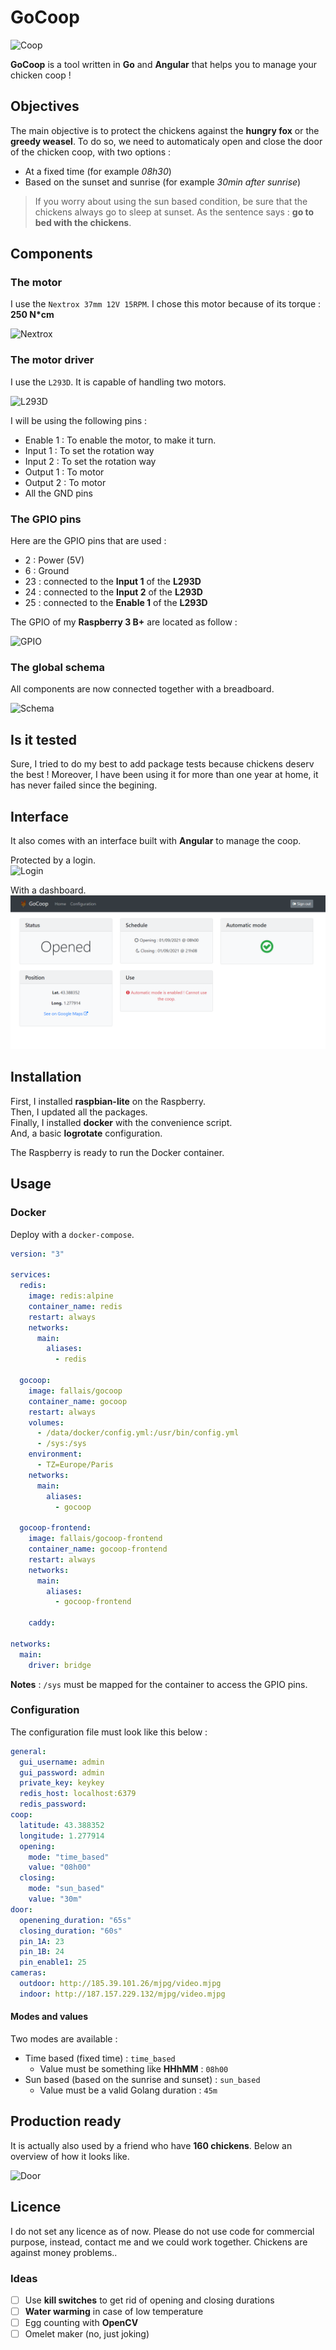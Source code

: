 # GoCoop

![Coop](https://github.com/fallais/gocoop/blob/master/assets/coop.png)

**GoCoop** is a tool written in **Go** and **Angular** that helps you to manage your chicken coop !

## Objectives

The main objective is to protect the chickens against the **hungry fox** or the **greedy weasel**. To do so, we need to automaticaly open and close the door of the chicken coop, with two options :

- At a fixed time (for example *08h30*)
- Based on the sunset and sunrise (for example *30min after sunrise*)

> If you worry about using the sun based condition, be sure that the chickens always go to sleep at sunset. As the sentence says : **go to bed with the chickens**.

## Components

### The motor

I use the `Nextrox 37mm 12V 15RPM`. I chose this motor because of its torque : **250 N*cm**

![Nextrox](https://github.com/fallais/gocoop/blob/master/assets/nextrox.jpg)

### The motor driver

I use the `L293D`. It is capable of handling two motors.

![L293D](https://github.com/fallais/gocoop/blob/master/assets/L293D.jpg)

I will be using the following pins :

- Enable 1 : To enable the motor, to make it turn.
- Input 1 : To set the rotation way
- Input 2 : To set the rotation way
- Output 1 : To motor
- Output 2 : To motor
- All the GND pins

### The GPIO pins

Here are the GPIO pins that are used :

- 2 : Power (5V)
- 6 : Ground
- 23 : connected to the **Input 1** of the **L293D**
- 24 : connected to the **Input 2** of the **L293D**
- 25 : connected to the **Enable 1** of the **L293D**

The GPIO of my **Raspberry 3 B+** are located as follow :

![GPIO](https://github.com/fallais/gocoop/blob/master/assets/gpios.png)

### The global schema

All components are now connected together with a breadboard.

![Schema](https://github.com/fallais/gocoop/blob/master/assets/schema.png)

## Is it tested

Sure, I tried to do my best to add package tests because chickens deserv the best ! Moreover, I have been using it for more than one year at home, it has never failed since the begining.

## Interface

It also comes with an interface built with **Angular** to manage the coop.

Protected by a login.  
![Login](https://github.com/fallais/gocoop/blob/master/assets/login.png)

With a dashboard.  
![dashboard](https://github.com/fallais/gocoop/blob/master/assets/dashboard.png)

## Installation

First, I installed **raspbian-lite** on the Raspberry.  
Then, I updated all the packages.  
Finally, I installed **docker** with the convenience script.  
And, a basic **logrotate** configuration.

The Raspberry is ready to run the Docker container.

## Usage

### Docker

Deploy with a `docker-compose`.

```yaml
version: "3"

services:
  redis:
    image: redis:alpine
    container_name: redis
    restart: always
    networks:
      main:
        aliases:
          - redis

  gocoop:
    image: fallais/gocoop
    container_name: gocoop
    restart: always
    volumes:
      - /data/docker/config.yml:/usr/bin/config.yml
      - /sys:/sys
    environment:
      - TZ=Europe/Paris
    networks:
      main:
        aliases:
          - gocoop
  
  gocoop-frontend:
    image: fallais/gocoop-frontend
    container_name: gocoop-frontend
    restart: always
    networks:
      main:
        aliases:
          - gocoop-frontend

    caddy:

networks:
  main:
    driver: bridge
```

**Notes** : `/sys` must be mapped for the container to access the GPIO pins.

### Configuration

The configuration file must look like this below :

```yaml
general:
  gui_username: admin
  gui_password: admin
  private_key: keykey
  redis_host: localhost:6379
  redis_password:  
coop:
  latitude: 43.388352
  longitude: 1.277914
  opening:
    mode: "time_based"
    value: "08h00"
  closing:
    mode: "sun_based"
    value: "30m"
door:
  openening_duration: "65s"
  closing_duration: "60s"
  pin_1A: 23
  pin_1B: 24
  pin_enable1: 25
cameras:
  outdoor: http://185.39.101.26/mjpg/video.mjpg
  indoor: http://187.157.229.132/mjpg/video.mjpg
```

#### Modes and values

Two modes are available :

- Time based (fixed time) : `time_based`
  - Value must be something like **HHhMM** : `08h00`
- Sun based (based on the sunrise and sunset) : `sun_based`
  - Value must be a valid Golang duration : `45m`

## Production ready

It is actually also used by a friend who have **160 chickens**. Below an overview of how it looks like.

![Door](https://github.com/fallais/gocoop/blob/master/assets/door.jpg)

## Licence

I do not set any licence as of now. Please do not use code for commercial purpose, instead, contact me and we could work together. Chickens are against money problems..

### Ideas

- [ ] Use **kill switches** to get rid of opening and closing durations
- [ ] **Water warming** in case of low temperature
- [ ] Egg counting with **OpenCV**
- [ ] Omelet maker (no, just joking)
